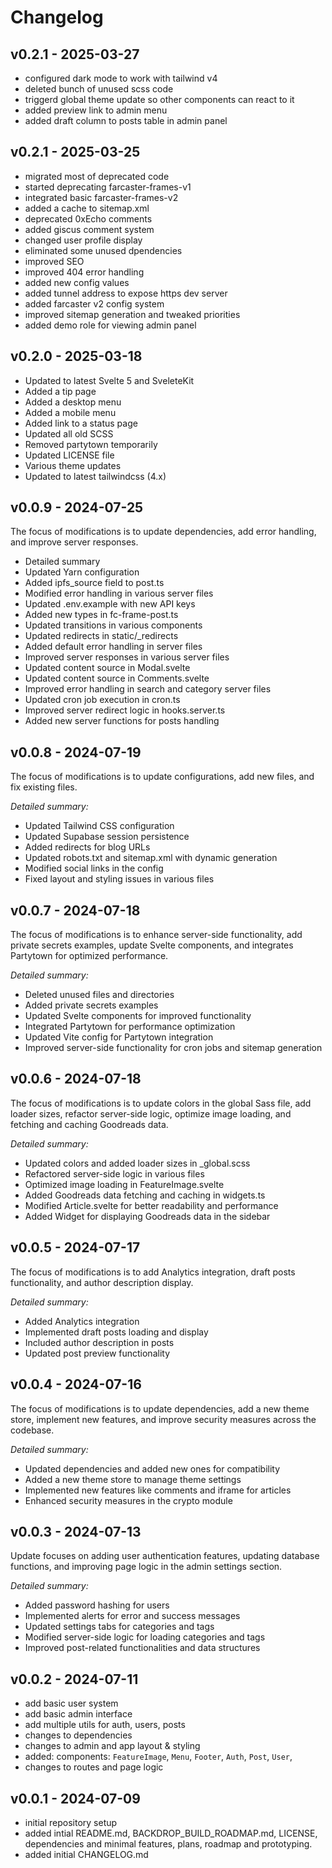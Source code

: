 # Changelog

## v0.2.1 - 2025-03-27

- configured dark mode to work with tailwind v4
- deleted bunch of unused scss code
- triggerd global theme update so other components can react to it
- added preview link to admin menu
- added draft column to posts table in admin panel

## v0.2.1 - 2025-03-25

- migrated most of deprecated code
- started deprecating farcaster-frames-v1
- integrated basic farcaster-frames-v2
- added a cache to sitemap.xml
- deprecated 0xEcho comments
- added giscus comment system
- changed user profile display
- eliminated some unused dpendencies
- improved SEO
- improved 404 error handling
- added new config values
- added tunnel address to expose https dev server
- added farcaster v2 config system
- improved sitemap generation and tweaked priorities
- added demo role for viewing admin panel

## v0.2.0 - 2025-03-18

- Updated to latest Svelte 5 and SveleteKit
- Added a tip page
- Added a desktop menu
- Added a mobile menu
- Added link to a status page
- Updated all old SCSS
- Removed partytown temporarily
- Updated LICENSE file
- Various theme updates
- Updated to latest tailwindcss (4.x)

## v0.0.9 - 2024-07-25

The focus of modifications is to update dependencies, add error handling, and improve server responses.

- Detailed summary
- Updated Yarn configuration
- Added ipfs_source field to post.ts
- Modified error handling in various server files
- Updated .env.example with new API keys
- Added new types in fc-frame-post.ts
- Updated transitions in various components
- Updated redirects in static/_redirects
- Added default error handling in server files
- Improved server responses in various server files
- Updated content source in Modal.svelte
- Updated content source in Comments.svelte
- Improved error handling in search and category server files
- Updated cron job execution in cron.ts
- Improved server redirect logic in hooks.server.ts
- Added new server functions for posts handling

<!-- 
URL: https://github.com/andrei0x309/svelte-kit-supa-blog/blob/main/CHANGELOG.md#changelog---v0.0.9---2024-07-25
-->

## v0.0.8 - 2024-07-19

The focus of modifications is to update configurations, add new files, and fix existing files.

*Detailed summary:*

- Updated Tailwind CSS configuration
- Updated Supabase session persistence
- Added redirects for blog URLs
- Updated robots.txt and sitemap.xml with dynamic generation
- Modified social links in the config
- Fixed layout and styling issues in various files

<!-- 
URL: https://github.com/andrei0x309/svelte-kit-supa-blog/blob/main/CHANGELOG.md#changelog---v0.0.8---2024-07-19
-->

## v0.0.7 - 2024-07-18

The focus of modifications is to enhance server-side functionality, add private secrets examples, update Svelte components, and integrates Partytown for optimized performance.

*Detailed summary:*

- Deleted unused files and directories
- Added private secrets examples
- Updated Svelte components for improved functionality
- Integrated Partytown for performance optimization
- Updated Vite config for Partytown integration
- Improved server-side functionality for cron jobs and sitemap generation

<!-- 
URL: https://github.com/andrei0x309/svelte-kit-supa-blog/blob/main/CHANGELOG.md#changelog---v0.0.7---2024-07-18
-->

## v0.0.6 - 2024-07-18

The focus of modifications is to update colors in the global Sass file, add loader sizes, refactor server-side logic, optimize image loading, and fetching and caching Goodreads data.

*Detailed summary:*

- Updated colors and added loader sizes in _global.scss
- Refactored server-side logic in various files
- Optimized image loading in FeatureImage.svelte
- Added Goodreads data fetching and caching in widgets.ts
- Modified Article.svelte for better readability and performance
- Added Widget for displaying Goodreads data in the sidebar

<!-- 
URL: https://github.com/andrei0x309/svelte-kit-supa-blog/blob/main/CHANGELOG.md#changelog---v0.0.6---2024-07-18
-->

## v0.0.5 - 2024-07-17

The focus of modifications is to add Analytics integration, draft posts functionality, and author description display.

*Detailed summary:*

- Added Analytics integration
- Implemented draft posts loading and display
- Included author description in posts
- Updated post preview functionality

<!-- 
URL: https://github.com/andrei0x309/svelte-kit-supa-blog/blob/main/CHANGELOG.md#changelog---v0.0.5---2024-07-17
-->

## v0.0.4 - 2024-07-16

The focus of modifications is to update dependencies, add a new theme store, implement new features, and improve security measures across the codebase.

*Detailed summary:*

- Updated dependencies and added new ones for compatibility
- Added a new theme store to manage theme settings
- Implemented new features like comments and iframe for articles
- Enhanced security measures in the crypto module

<!-- 
URL: https://github.com/andrei0x309/svelte-kit-supa-blog/blob/main/CHANGELOG.md#changelog---v0.0.4---2024-07-16
-->

## v0.0.3 - 2024-07-13

Update focuses on adding user authentication features, updating database functions, and improving page logic in the admin settings section.

*Detailed summary:*

- Added password hashing for users
- Implemented alerts for error and success messages
- Updated settings tabs for categories and tags
- Modified server-side logic for loading categories and tags
- Improved post-related functionalities and data structures

<!-- 
URL: https://github.com/andrei0x309/svelte-kit-supa-blog/blob/main/CHANGELOG.md#changelog---v0.0.3---2024-07-13
-->

## v0.0.2 - 2024-07-11

- add basic user system
- add basic admin interface
- add multiple utils for auth, users, posts
- changes to dependencies
- changes to admin and app layout & styling
- added: components: `FeatureImage`, `Menu`, `Footer`, `Auth`, `Post`, `User`,
- changes to routes and page logic

<!-- 
URL: https://github.com/andrei0x309/svelte-kit-supa-blog/blob/main/CHANGELOG.md#changelog---v0.0.2---2024-07-11
-->

## v0.0.1 - 2024-07-09

- initial repository setup
- added intial README.md, BACKDROP_BUILD_ROADMAP.md, LICENSE, dependencies and minimal features, plans, roadmap and prototyping.
- added initial CHANGELOG.md

<!-- 
URL: https://github.com/andrei0x309/svelte-kit-supa-blog/blob/main/CHANGELOG.md#changelog---v0.0.1---2024-07-09
-->
